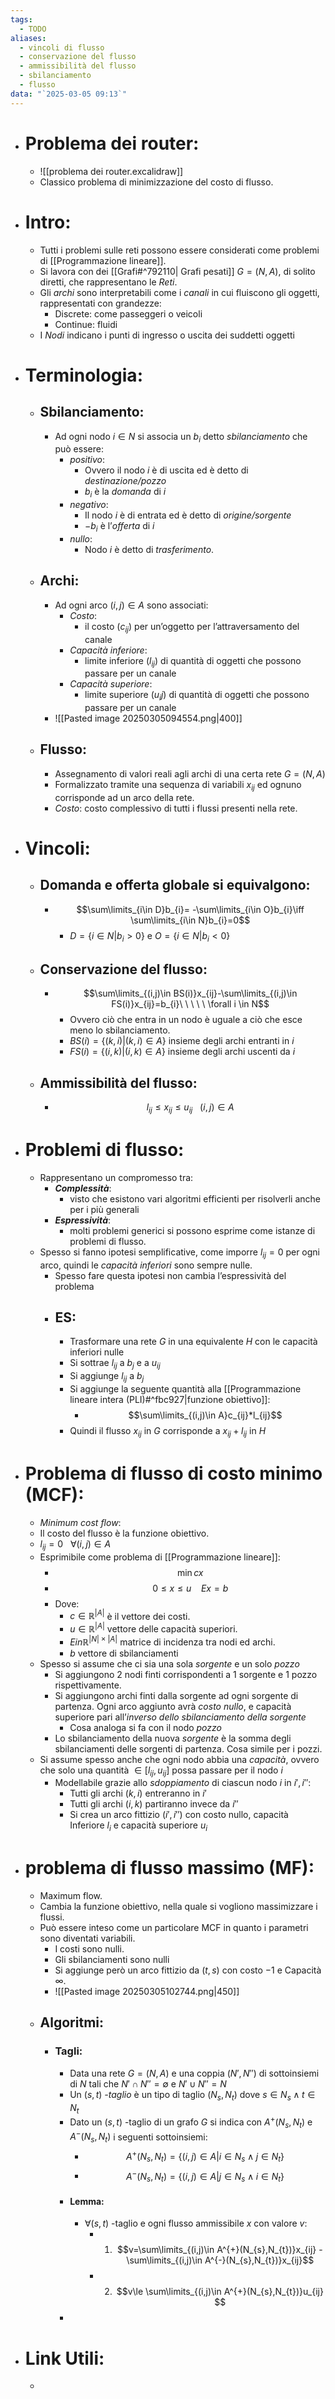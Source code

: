 ```yaml
---
tags:
  - TODO
aliases:
  - vincoli di flusso
  - conservazione del flusso
  - ammissibilità del flusso
  - sbilanciamento
  - flusso
data: "`2025-03-05 09:13`"
---
```

- # Problema dei router:
	-  ![[problema dei router.excalidraw]]
	- Classico problema di minimizzazione del costo di flusso.
- # Intro:
	- Tutti i problemi sulle reti possono essere considerati come problemi di [[Programmazione lineare]].
	- Si lavora con dei [[Grafi#^792110| Grafi pesati]] $G=(N,A)$, di solito diretti, che rappresentano le _Reti_. 
	- Gli _archi_ sono interpretabili come i _canali_ in cui fluiscono gli oggetti, rappresentati con grandezze:
		- Discrete: come passeggeri o veicoli
		- Continue: fluidi
	- I _Nodi_ indicano i punti di ingresso o uscita dei suddetti oggetti 
- # Terminologia:
	- ## Sbilanciamento:
		- Ad ogni nodo $i\in N$ si associa un $b_{i}$ detto _sbilanciamento_ che può essere:
			- _positivo_:
				- Ovvero il nodo $i$ è di uscita ed è detto di _destinazione/pozzo_
				- $b_i$ è la _domanda_ di $i$
			- _negativo_:
				- Il nodo $i$ è di entrata ed è detto di _origine/sorgente_
				- $-b_{i}$ è l’_offerta_ di $i$
			- _nullo_:
				- Nodo $i$ è detto di _trasferimento_.
	- ## Archi:
		- Ad ogni arco $(i,j)\in A$ sono associati:
			- _Costo_:
				- il costo ($c_{ij}$) per un’oggetto per l’attraversamento del canale 
			- _Capacità inferiore_:
				- limite inferiore ($l_{ij}$) di quantità di oggetti che possono passare per un canale
			- _Capacità superiore_: 
				- limite superiore ($u_ij$) di quantità di oggetti che possono passare per un canale
		- ![[Pasted image 20250305094554.png|400]]
	- ## Flusso:
		- Assegnamento di valori reali agli archi di una certa rete $G=(N,A)$
		- Formalizzato tramite una sequenza di variabili $x_{ij}$ ed ognuno corrisponde ad un arco della rete.
		- _Costo_: costo complessivo di tutti i flussi presenti nella rete.
- # Vincoli:
	- ## Domanda e offerta globale si equivalgono:
		- $$\sum\limits_{i\in D}b_{i}= -\sum\limits_{i\in O}b_{i}\iff \sum\limits_{i\in N}b_{i}=0$$
			- $D=\{i \in N | b_{i} >0\}$ e $O=\{i \in N| b_{i}<0\}$
	- ## Conservazione del flusso:
		- $$\sum\limits_{(i,j)\in BS(i)}x_{ij}-\sum\limits_{(i,j)\in FS(i)}x_{ij}=b_{i}\ \ \ \ \ \forall i \in N$$
			- Ovvero ciò che entra in un nodo è uguale a ciò che esce meno lo sbilanciamento.
			- $BS(i)=\{(k,i)|(k,i)\in A\}$ insieme degli archi entranti in $i$
			- $FS(i)= \{(i,k)|(i,k)\in A\}$ insieme degli archi uscenti da $i$
	- ## Ammissibilità del flusso:
		- $$l_{ij}\le x_{ij} \le u_{ij}\ \ \ (i,j)\in A$$
- # Problemi di flusso:
	- Rappresentano un compromesso tra:
		- ___Complessità___:
			- visto che esistono vari algoritmi efficienti per risolverli anche per i più generali 
		- ___Espressività___: 
			- molti problemi generici si possono esprime come istanze di problemi di flusso.
	- Spesso si fanno ipotesi semplificative, come imporre $l_{ij}=0$ per ogni arco, quindi le _capacità inferiori_ sono sempre nulle.
		- Spesso fare questa ipotesi non cambia l’espressività del problema 
		- ## ES:
			- Trasformare una rete $G$ in una equivalente $H$ con le capacità inferiori nulle
			- Si sottrae $l_{ij}$ a $b_{j}$ e a $u_{ij}$
			- Si aggiunge $l_{ij}$ a $b_{j}$ 
			- Si aggiunge la seguente quantità alla [[Programmazione lineare intera (PLI)#^fbc927|funzione obiettivo]]:
				- $$\sum\limits_{(i,j)\in A}c_{ij}*l_{ij}$$
			- Quindi il flusso $x_{ij}$ in $G$ corrisponde a $x_{ij}+l_{ij}$ in $H$
- # Problema di flusso di costo minimo (MCF):
	- _Minimum cost flow_:
	- Il costo del flusso è la funzione obiettivo.
	- $l_{ij}=0 \ \ \ \forall (i,j)\in A$
	- Esprimibile come problema di [[Programmazione lineare]]:
		- $$\min cx$$
		- $$0\le x\le u\ \ \ \ Ex=b$$
		- Dove:
			- $c\in \mathbb{R}^{|A|}$ è il vettore dei costi.
			- $u\in \mathbb{R}^{|A|}$ vettore delle capacità superiori.
			- $E in \mathbb{R}^{|N|\times|A|}$ matrice di incidenza tra nodi ed archi.
			- $b$ vettore di sbilanciamenti
	- Spesso si assume che ci sia una sola _sorgente_ e un solo _pozzo_
		- Si aggiungono 2 nodi finti corrispondenti a 1 sorgente e 1 pozzo rispettivamente.
		- Si aggiungono archi finti dalla sorgente ad ogni sorgente di partenza. Ogni arco aggiunto avrà _costo nullo_, e capacità superiore pari all’_inverso dello sbilanciamento della sorgente_
			- Cosa analoga si fa con il nodo _pozzo_
		- Lo sbilanciamento della nuova _sorgente_ è la somma degli sbilanciamenti delle sorgenti di partenza. Cosa simile per i pozzi.
	- Si assume spesso anche che ogni nodo abbia una _capacità_, ovvero che solo una quantità $\in [l_{ij},u_{ij}]$ possa passare per il nodo $i$
		- Modellabile grazie allo _sdoppiamento_ di ciascun nodo $i$ in $i',i''$:
			- Tutti gli archi $(k,i)$ entreranno in $i'$
			- Tutti gli archi $(i,k)$ partiranno invece da $i''$
			- Si crea un arco fittizio $(i′, i′′)$ con costo nullo, capacità Inferiore $l_{i}$ e capacità superiore $u_{i}$
- # problema di flusso massimo (MF):
	- Maximum flow. 
	- Cambia la funzione obiettivo, nella quale si vogliono massimizzare i flussi.
	- Può essere inteso come un particolare MCF in quanto i parametri sono diventati variabili.
		- I costi sono nulli.
		- Gli sbilanciamenti sono nulli
		- Si aggiunge però un arco fittizio da ($t,  s$) con costo $−1$ e Capacità $\infty$.
		- ![[Pasted image 20250305102744.png|450]]
	- ## Algoritmi:
		- ### Tagli:
			- Data una rete $G=(N,A)$ e una coppia $(N',N'')$ di sottoinsiemi di $N$ tali che $N' \cap N''=\emptyset$ e $N' \cup N''=N$
			- Un $(s,t)$ _-taglio_ è un tipo di taglio $(N_{s},N_{t})$ dove $s\in N_{s}\wedge t\in N_{t}$ 
			- Dato un $(s,t)$ -taglio di un grafo $G$ si indica con $A^{+}(N_{s},N_{t})$ e $A^{-}(N_{s},N_{t})$ i seguenti sottoinsiemi:
				- $$A^{+}(N_{s},N_{t})=\{(i,j)\in A|i\in N_{s}\wedge j\in N_{t}\}$$
				- $$A^{-}(N_{s},N_{t})=\{(i,j)\in A|j\in N_{s}\wedge i\in N_{t}\}$$
			- #### Lemma:
				- $\forall(s,t)$ -taglio e ogni flusso ammissibile $x$ con valore $v$:
					- 1) $$v=\sum\limits_{(i,j)\in A^{+}(N_{s},N_{t})}x_{ij} - \sum\limits_{(i,j)\in A^{-}(N_{s},N_{t})}x_{ij}$$
					- 2) $$v\le \sum\limits_{(i,j)\in A^{+}(N_{s},N_{t})}u_{ij} $$
			- 
- # Link Utili:
	- 